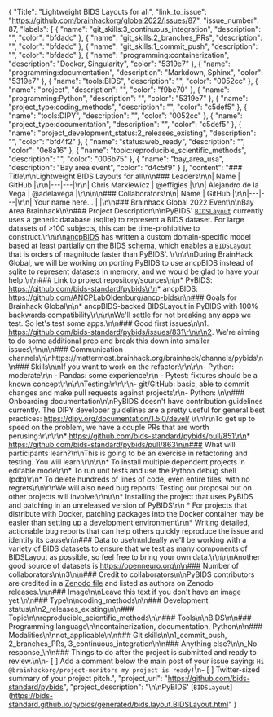 {
  "Title": "Lightweight BIDS Layouts for all",
  "link_to_issue": "https://github.com/brainhackorg/global2022/issues/87",
  "issue_number": 87,
  "labels": [
    {
      "name": "git_skills:3_continuous_integration",
      "description": "",
      "color": "bfdadc"
    },
    {
      "name": "git_skills:2_branches_PRs",
      "description": "",
      "color": "bfdadc"
    },
    {
      "name": "git_skills:1_commit_push",
      "description": "",
      "color": "bfdadc"
    },
    {
      "name": "programming:containerization",
      "description": "Docker, Singularity",
      "color": "5319e7"
    },
    {
      "name": "programming:documentation",
      "description": "Markdown, Sphinx",
      "color": "5319e7"
    },
    {
      "name": "tools:BIDS",
      "description": "",
      "color": "0052cc"
    },
    {
      "name": "project",
      "description": "",
      "color": "f9bc70"
    },
    {
      "name": "programming:Python",
      "description": "",
      "color": "5319e7"
    },
    {
      "name": "project_type:coding_methods",
      "description": "",
      "color": "c5def5"
    },
    {
      "name": "tools:DIPY",
      "description": "",
      "color": "0052cc"
    },
    {
      "name": "project_type:documentation",
      "description": "",
      "color": "c5def5"
    },
    {
      "name": "project_development_status:2_releases_existing",
      "description": "",
      "color": "bfd4f2"
    },
    {
      "name": "status:web_ready",
      "description": "",
      "color": "0e8a16"
    },
    {
      "name": "topic:reproducible_scientific_methods",
      "description": "",
      "color": "006b75"
    },
    {
      "name": "bay_area_usa",
      "description": "Bay area event",
      "color": "d4c5f9"
    }
  ],
  "content": "### Title\n\nLightweight BIDS Layouts for all\n\n### Leaders\n\n| Name | GitHub |\r\n|---|---|\r\n| Chris Markiewicz | @effigies |\r\n| Alejandro de la Vega | @adelavega |\r\n\n\n### Collaborators\n\n| Name | GitHub |\r\n|---|---|\r\n| Your name here... | |\n\n### Brainhack Global 2022 Event\n\nBay Area Brainhack\n\n### Project Description\n\nPyBIDS' [`BIDSLayout`](https://bids-standard.github.io/pybids/generated/bids.layout.BIDSLayout.html#bids.layout.BIDSLayout) currently uses a generic database (sqlite) to represent a BIDS dataset. For large datasets of >100 subjects, this can be time-prohibitive to construct.\r\n\r\n[ancpBIDS](https://ancpbids.readthedocs.io/) has written a custom domain-specific model based at least partially on the [BIDS schema](https://github.com/bids-standard/bids-specification/tree/master/src/schema), which enables a [`BIDSLayout`](https://ancpbids.readthedocs.io/en/latest/api.html#ancpbids.BIDSLayout) that is orders of magnitude faster than PyBIDS'. \r\n\r\nDuring BrainHack Global, we will be working on porting PyBIDS to use ancpBIDS instead of sqlite to represent datasets in memory, and we would be glad to have your help.\n\n### Link to project repository/sources\n\n* PyBIDS: https://github.com/bids-standard/pybids\r\n* ancpBIDS: https://github.com/ANCPLabOldenburg/ancp-bids\n\n### Goals for Brainhack Global\n\n* ancpBIDS-backed BIDSLayout in PyBIDS with 100% backwards compatibility\r\n\r\nWe'll settle for not breaking any apps we test. So let's test some apps.\n\n### Good first issues\n\n1. https://github.com/bids-standard/pybids/issues/831\r\n\r\n2. We're aiming to do some additional prep and break this down into smaller issues\r\n\n\n### Communication channels\n\nhttps://mattermost.brainhack.org/brainhack/channels/pybids\n\n### Skills\n\nIf you want to work on the refactor:\r\n\r\n- Python: moderate\r\n  - Pandas: some experience\r\n  - Pytest: fixtures should be a known concept\r\n\r\nTesting:\r\n\r\n- git/GitHub: basic, able to commit changes and make pull requests against projects\r\n- Python: \n\n### Onboarding documentation\n\nPyBIDS doesn't have contribution guidelines currently. The DIPY developer guidelines are a pretty useful for general best practices: https://dipy.org/documentation/1.5.0/devel/ \r\n\r\nTo get up to speed on the problem, we have a couple PRs that are worth perusing:\r\n\r\n* https://github.com/bids-standard/pybids/pull/851\r\n* https://github.com/bids-standard/pybids/pull/863\n\n### What will participants learn?\n\nThis is going to be an exercise in refactoring and testing. You will learn:\r\n\r\n* To install multiple dependent projects in editable mode\r\n* To run unit tests and use the Python debug shell (pdb)\r\n* To delete hundreds of lines of code, even entire files, with no regrets\r\n\r\nWe will also need bug reports! Testing our proposal out on other projects will involve:\r\n\r\n* Installing the project that uses PyBIDS and patching in an unreleased version of PyBIDS\r\n   * For projects that distribute with Docker, patching packages into the Docker container may be easier than setting up a development environment\r\n* Writing detailed, actionable bug reports that can help others quickly reproduce the issue and identify its cause\n\n### Data to use\n\nIdeally we'll be working with a variety of BIDS datasets to ensure that we test as many components of BIDSLayout as possible, so feel free to bring your own data.\r\n\r\nAnother good source of datasets is https://openneuro.org\n\n### Number of collaborators\n\n3\n\n### Credit to collaborators\n\nPyBIDS contributors are credited in a [Zenodo file](https://github.com/bids-standard/pybids/blob/master/.zenodo.json) and listed as authors on Zenodo releases.\n\n### Image\n\nLeave this text if you don't have an image yet.\n\n### Type\n\ncoding_methods\n\n### Development status\n\n2_releases_existing\n\n### Topic\n\nreproducible_scientific_methods\n\n### Tools\n\nBIDS\n\n### Programming language\n\ncontainerization, documentation, Python\n\n### Modalities\n\nnot_applicable\n\n### Git skills\n\n1_commit_push, 2_branches_PRs, 3_continuous_integration\n\n### Anything else?\n\n_No response_\n\n### Things to do after the project is submitted and ready to review.\n\n- [ ] Add a comment below the main post of your issue saying: `Hi @brainhackorg/project-monitors my project is ready!`\n- [ ] Twitter-sized summary of your project pitch.",
  "project_url": "https://github.com/bids-standard/pybids",
  "project_description": "\n\nPyBIDS' [`BIDSLayout`](https://bids-standard.github.io/pybids/generated/bids.layout.BIDSLayout.html"
}